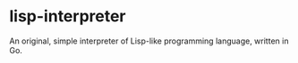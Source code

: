 # lisp-interpreter

An original, simple interpreter of Lisp-like programming language, written in Go.
